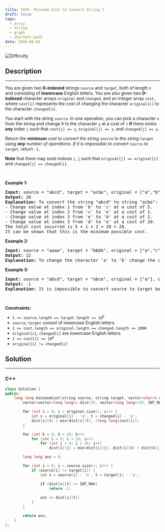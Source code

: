 ```yaml
---
title: 2976. Minimum Cost to Convert String I
draft: false
tags: 
  - array
  - string
  - graph
  - shortest-path
date: 2024-08-01
---
```


![Difficulty](https://img.shields.io/badge/Difficulty-Medium-blue.svg)

## Description

---
<p>You are given two <strong>0-indexed</strong> strings <code>source</code> and <code>target</code>, both of length <code>n</code> and consisting of <strong>lowercase</strong> English letters. You are also given two <strong>0-indexed</strong> character arrays <code>original</code> and <code>changed</code>, and an integer array <code>cost</code>, where <code>cost[i]</code> represents the cost of changing the character <code>original[i]</code> to the character <code>changed[i]</code>.</p>

<p>You start with the string <code>source</code>. In one operation, you can pick a character <code>x</code> from the string and change it to the character <code>y</code> at a cost of <code>z</code> <strong>if</strong> there exists <strong>any</strong> index <code>j</code> such that <code>cost[j] == z</code>, <code>original[j] == x</code>, and <code>changed[j] == y</code>.</p>

<p>Return <em>the <strong>minimum</strong> cost to convert the string </em><code>source</code><em> to the string </em><code>target</code><em> using <strong>any</strong> number of operations. If it is impossible to convert</em> <code>source</code> <em>to</em> <code>target</code>, <em>return</em> <code>-1</code>.</p>

<p><strong>Note</strong> that there may exist indices <code>i</code>, <code>j</code> such that <code>original[j] == original[i]</code> and <code>changed[j] == changed[i]</code>.</p>

<p>&nbsp;</p>
<p><strong class="example">Example 1:</strong></p>

<pre>
<strong>Input:</strong> source = &quot;abcd&quot;, target = &quot;acbe&quot;, original = [&quot;a&quot;,&quot;b&quot;,&quot;c&quot;,&quot;c&quot;,&quot;e&quot;,&quot;d&quot;], changed = [&quot;b&quot;,&quot;c&quot;,&quot;b&quot;,&quot;e&quot;,&quot;b&quot;,&quot;e&quot;], cost = [2,5,5,1,2,20]
<strong>Output:</strong> 28
<strong>Explanation:</strong> To convert the string &quot;abcd&quot; to string &quot;acbe&quot;:
- Change value at index 1 from &#39;b&#39; to &#39;c&#39; at a cost of 5.
- Change value at index 2 from &#39;c&#39; to &#39;e&#39; at a cost of 1.
- Change value at index 2 from &#39;e&#39; to &#39;b&#39; at a cost of 2.
- Change value at index 3 from &#39;d&#39; to &#39;e&#39; at a cost of 20.
The total cost incurred is 5 + 1 + 2 + 20 = 28.
It can be shown that this is the minimum possible cost.
</pre>

<p><strong class="example">Example 2:</strong></p>

<pre>
<strong>Input:</strong> source = &quot;aaaa&quot;, target = &quot;bbbb&quot;, original = [&quot;a&quot;,&quot;c&quot;], changed = [&quot;c&quot;,&quot;b&quot;], cost = [1,2]
<strong>Output:</strong> 12
<strong>Explanation:</strong> To change the character &#39;a&#39; to &#39;b&#39; change the character &#39;a&#39; to &#39;c&#39; at a cost of 1, followed by changing the character &#39;c&#39; to &#39;b&#39; at a cost of 2, for a total cost of 1 + 2 = 3. To change all occurrences of &#39;a&#39; to &#39;b&#39;, a total cost of 3 * 4 = 12 is incurred.
</pre>

<p><strong class="example">Example 3:</strong></p>

<pre>
<strong>Input:</strong> source = &quot;abcd&quot;, target = &quot;abce&quot;, original = [&quot;a&quot;], changed = [&quot;e&quot;], cost = [10000]
<strong>Output:</strong> -1
<strong>Explanation:</strong> It is impossible to convert source to target because the value at index 3 cannot be changed from &#39;d&#39; to &#39;e&#39;.
</pre>

<p>&nbsp;</p>
<p><strong>Constraints:</strong></p>

<ul>
	<li><code>1 &lt;= source.length == target.length &lt;= 10<sup>5</sup></code></li>
	<li><code>source</code>, <code>target</code> consist of lowercase English letters.</li>
	<li><code>1 &lt;= cost.length == original.length == changed.length &lt;= 2000</code></li>
	<li><code>original[i]</code>, <code>changed[i]</code> are lowercase English letters.</li>
	<li><code>1 &lt;= cost[i] &lt;= 10<sup>6</sup></code></li>
	<li><code>original[i] != changed[i]</code></li>
</ul>


## Solution

---
### C++
``` cpp title='minimum-cost-to-convert-string-i'
class Solution {
public:
    long long minimumCost(string source, string target, vector<char>& original, vector<char>& changed, vector<int>& cost) {
        vector<vector<long long>> dist(26, vector<long long>(26, INT_MAX));

        for (int i = 0; i < original.size(); i++) {
            int s = original[i] - 'a', t = changed[i] - 'a';
            dist[s][t] = min(dist[s][t], (long long)cost[i]);
        }

        for (int k = 0; k < 26; k++)
            for (int i = 0; i < 26; i++)
                for (int j = 0; j < 26; j++)
                    dist[i][j] = min(dist[i][j], dist[i][k] + dist[k][j]);

        long long ans = 0;

        for (int i = 0; i < source.size(); i++) {
            if (source[i] != target[i]) {
                int s = source[i] - 'a', t = target[i] - 'a';

                if (dist[s][t] >= INT_MAX)
                    return -1;
                
                ans += dist[s][t];
            }
        }

        return ans;
    }
};

```

